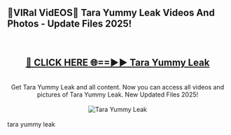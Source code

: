 <h2>🔴VIRal VidEOS🔴 Tara Yummy Leak Videos And Photos - Update Files 2025!</h2>
<br>
<div align="center">
<h2><a href="https://virallinks.top/odZfE0" rel="nofollow">🔴 CLICK HERE 🌐==►► Tara Yummy Leak</a></h2>
<br>
Get Tara Yummy Leak and all content. Now you can access all videos and pictures of Tara Yummy Leak. New Updated Files 2025!
<br>
<br>
<a href="https://virallinks.top/odZfE0" rel="nofollow" data-target="animated-image.originalLink"><img src="https://i.imgur.com/dJHk4Zq.gif)" alt="Tara Yummy Leak" style="max-width: 100%; display: inline-block;" data-target="animated-image.originalImage"></a>
</div>
<br>
tara yummy leak